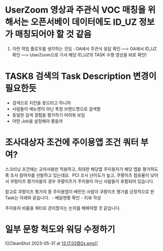 # UserZoom 영상과 주관식 VOC 매칭을 위해서는 오픈서베이 데이터에도 ID_UZ 정보가 매칭되어야 할 것 같음

1. 이런 작업 플로우를 생각하는 것임 : OA에서 주관식 응답 확인 —> OA에서 ID_UZ 확인 —> UserZoom으로 가서 해당 ID_UZ의 TASK 수행 영상을 바로 확인!


# TASK8 검색의 Task Description 변경이 필요한듯
- 검색으로 치킨을 찾으라고 하니까
- 사람들이 메뉴명이 아닌 특정 브랜드명으로 검색함
- 동일한 검색 경험을 평가하기 어려워 보임
- 어떤 Job을 설정해야 좋을까

# 조사대상자 조건에 주이용앱 조건 쿼터 부여?

스크리닝 조건에는 교차사용만 적용하고, 최대한 해당앱 주이용자가 해당 앱을 평가하도록 조사 참여자를 선발하고 있는데요.  PCI 조사 난이도가 높고, 쿠팡이츠 점유율이 낮아서 쿠팡이츠 평가자들의 경우 쿠팡이츠가 주이용이 아닌 사람들이 포함되어 있습니다.

참고로 쿠팡이츠 평가자 중 주이용앱이 배민인 사람이 쿠팡이츠 평가를 긍정적으로 한 Task는 아래와 같습니다.  - 배달현황 확인 - 리뷰 작성

주이용자 비율을 쿼터로 관리할지는 논의를 해봐야할 것 같습니다.


# 일부 문항 척도와 워딩 수정하기

![[CleanShot 2023-05-31 at 13.17.02@2x.png]]